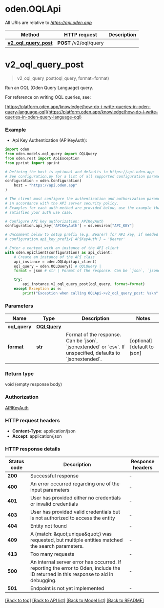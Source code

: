 # oden.OQLApi

All URIs are relative to *https://api.oden.app*

Method | HTTP request | Description
------------- | ------------- | -------------
[**v2_oql_query_post**](OQLApi.md#v2_oql_query_post) | **POST** /v2/oql/query | 


# **v2_oql_query_post**
> v2_oql_query_post(oql_query, format=format)

Run an OQL (Oden Query Language) query.

For reference on writing OQL queries, see:

[https://platform.oden.app/knowledge/how-do-i-write-queries-in-oden-query-language-oql](https://platform.oden.app/knowledge/how-do-i-write-queries-in-oden-query-language-oql)


### Example

* Api Key Authentication (APIKeyAuth):

```python
import oden
from oden.models.oql_query import OQLQuery
from oden.rest import ApiException
from pprint import pprint

# Defining the host is optional and defaults to https://api.oden.app
# See configuration.py for a list of all supported configuration parameters.
configuration = oden.Configuration(
    host = "https://api.oden.app"
)

# The client must configure the authentication and authorization parameters
# in accordance with the API server security policy.
# Examples for each auth method are provided below, use the example that
# satisfies your auth use case.

# Configure API key authorization: APIKeyAuth
configuration.api_key['APIKeyAuth'] = os.environ["API_KEY"]

# Uncomment below to setup prefix (e.g. Bearer) for API key, if needed
# configuration.api_key_prefix['APIKeyAuth'] = 'Bearer'

# Enter a context with an instance of the API client
with oden.ApiClient(configuration) as api_client:
    # Create an instance of the API class
    api_instance = oden.OQLApi(api_client)
    oql_query = oden.OQLQuery() # OQLQuery | 
    format = json # str | Format of the response. Can be `json`, `jsonextended` or `csv`. If unspecified, defaults to `jsonextended`.  (optional) (default to json)

    try:
        api_instance.v2_oql_query_post(oql_query, format=format)
    except Exception as e:
        print("Exception when calling OQLApi->v2_oql_query_post: %s\n" % e)
```



### Parameters


Name | Type | Description  | Notes
------------- | ------------- | ------------- | -------------
 **oql_query** | [**OQLQuery**](OQLQuery.md)|  | 
 **format** | **str**| Format of the response. Can be &#x60;json&#x60;, &#x60;jsonextended&#x60; or &#x60;csv&#x60;. If unspecified, defaults to &#x60;jsonextended&#x60;.  | [optional] [default to json]

### Return type

void (empty response body)

### Authorization

[APIKeyAuth](../README.md#APIKeyAuth)

### HTTP request headers

 - **Content-Type**: application/json
 - **Accept**: application/json

### HTTP response details

| Status code | Description | Response headers |
|-------------|-------------|------------------|
**200** | Successful response |  -  |
**400** | An error occurred regarding one of the input parameters |  -  |
**401** | User has provided either no credentials or invalid credentials |  -  |
**403** | User has provided valid credentials but is not authorized to access the entity  |  -  |
**404** | Entity not found |  -  |
**409** | A {match: \&quot;unique\&quot;} was requested, but multiple entities matched the search parameters.  |  -  |
**413** | Too many requests |  -  |
**500** | An internal server error has occurred. If reporting the error to Oden, include the ID returned in this response to aid in debugging.  |  -  |
**501** | Endpoint is not yet implemented |  -  |

[[Back to top]](#) [[Back to API list]](../README.md#documentation-for-api-endpoints) [[Back to Model list]](../README.md#documentation-for-models) [[Back to README]](../README.md)

